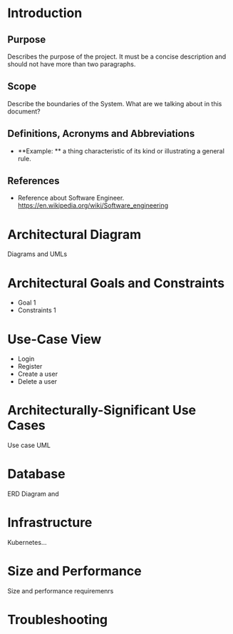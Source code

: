 # Introduction

## Purpose
Describes the purpose of the project. It must be a concise description and should not have more than two paragraphs.

## Scope
Describe the boundaries of the System. What are we talking about in this document?

## Definitions, Acronyms and Abbreviations
- **Example: ** a thing characteristic of its kind or illustrating a general rule.

## References
- Reference about Software Engineer. https://en.wikipedia.org/wiki/Software_engineering

# Architectural Diagram
Diagrams and UMLs

# Architectural Goals and Constraints
- Goal 1
- Constraints 1

# Use-Case View
- Login
- Register
- Create a user
- Delete a user

# Architecturally-Significant Use Cases
Use case UML

# Database
ERD Diagram and 

# Infrastructure
Kubernetes...

# Size and Performance
Size and performance requiremenrs

# Troubleshooting
